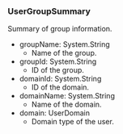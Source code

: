 ### UserGroupSummary
Summary of group information.

- groupName: System.String
  - Name of the group.
- groupId: System.String
  - ID of the group.
- domainId: System.String
  - ID of the domain.
- domainName: System.String
  - Name of the domain.
- domain: UserDomain
  - Domain type of the user.
